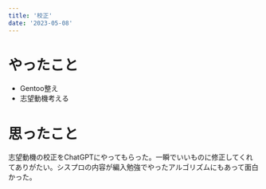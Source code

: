 ```yaml
---
title: '校正'
date: '2023-05-08'
---
```


# やったこと

- Gentoo整え
- 志望動機考える

# 思ったこと


志望動機の校正をChatGPTにやってもらった。一瞬でいいものに修正してくれてありがたい。シスプロの内容が編入勉強でやったアルゴリズムにもあって面白かった。

